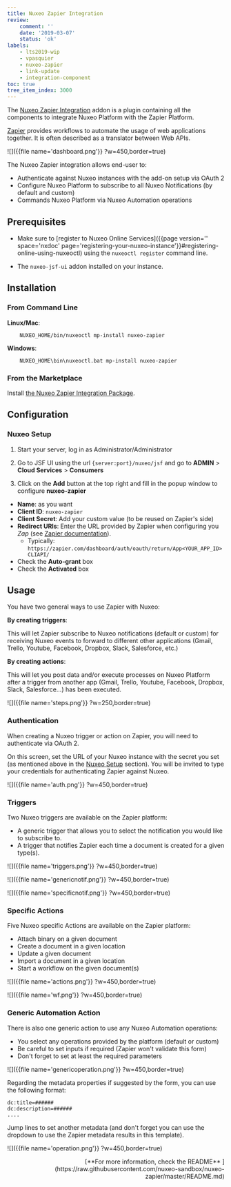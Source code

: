 ```yaml
---
title: Nuxeo Zapier Integration
review:
    comment: ''
    date: '2019-03-07'
    status: 'ok'
labels:
    - lts2019-wip
    - vpasquier
    - nuxeo-zapier
    - link-update
    - integration-component
toc: true
tree_item_index: 3000
---
```


The [Nuxeo Zapier Integration](https://connect.nuxeo.com/nuxeo/site/marketplace/package/nuxeo-zapier) addon is a plugin containing all the components to integrate Nuxeo Platform with the Zapier Platform.

[Zapier](https://zapier.com) provides workflows to automate the usage of web applications together. It is often described as a translator between Web APIs.

![]({{file name='dashboard.png'}} ?w=450,border=true)

The Nuxeo Zapier integration allows end-user to:

- Authenticate against Nuxeo instances with the add-on setup via OAuth 2
- Configure Nuxeo Platform to subscribe to all Nuxeo Notifications (by default and custom)
- Commands Nuxeo Platform via Nuxeo Automation operations

## Prerequisites

- Make sure to [register to Nuxeo Online Services]({{page version='' space='nxdoc' page='registering-your-nuxeo-instance'}}#registering-online-using-nuxeoctl) using the `nuxeoctl register` command line.

- The `nuxeo-jsf-ui` addon installed on your instance.

## Installation

### From Command Line

**Linux/Mac**:

```
    NUXEO_HOME/bin/nuxeoctl mp-install nuxeo-zapier
```

**Windows**:

```
    NUXEO_HOME\bin\nuxeoctl.bat mp-install nuxeo-zapier
```

### From the Marketplace

Install [the Nuxeo Zapier Integration Package](https://connect.nuxeo.com/nuxeo/site/marketplace/package/nuxeo-zapier).

## Configuration

### Nuxeo Setup

1. Start your server, log in as Administrator/Administrator

1. Go to JSF UI using the url `{server:port}/nuxeo/jsf` and go to  **ADMIN** > **Cloud Services** > **Consumers**

1. Click on the **Add** button at the top right and fill in the popup window to configure **nuxeo-zapier**

  - **Name**: as you want
  - **Client ID**: `nuxeo-zapier`
  - **Client Secret**: Add your custom value (to be reused on Zapier's side)
  - **Redirect URIs**: Enter the URL provided by Zapier when configuring you _Zap_ (see [Zapier documentation](https://platform.zapier.com/docs/oauth)).
    - Typically: `https://zapier.com/dashboard/auth/oauth/return/App<YOUR_APP_ID>CLIAPI/`
  - Check the **Auto-grant** box
  - Check the **Activated** box

## Usage

You have two general ways to use Zapier with Nuxeo:

**By creating triggers**:

This will let Zapier subscribe to Nuxeo notifications (default or custom) for receiving Nuxeo events to forward to different other applications (Gmail, Trello, Youtube, Facebook, Dropbox, Slack, Salesforce, etc.)

**By creating actions**:

This will let you post data and/or execute processes on Nuxeo Platform after a trigger from another app  (Gmail, Trello, Youtube, Facebook, Dropbox, Slack, Salesforce...) has been executed.

![]({{file name='steps.png'}} ?w=250,border=true)

### Authentication

When creating a Nuxeo trigger or action on Zapier, you will need to authenticate via OAuth 2.

On this screen, set the URL of your Nuxeo instance with the secret you set (as mentioned above in the [Nuxeo Setup](#nuxeo-setup) section). You will be invited to type your credentials for authenticating Zapier against Nuxeo.

![]({{file name='auth.png'}} ?w=450,border=true)

### Triggers

Two Nuxeo triggers are available on the Zapier platform:

- A generic trigger that allows you to select the notification you would like to subscribe to.
- A trigger that notifies Zapier each time a document is created for a given type(s).

![]({{file name='triggers.png'}} ?w=450,border=true)

![]({{file name='genericnotif.png'}} ?w=450,border=true)

![]({{file name='specificnotif.png'}} ?w=450,border=true)

### Specific Actions

Five Nuxeo specific Actions are available on the Zapier platform:

- Attach binary on a given document
- Create a document in a given location
- Update a given document
- Import a document in a given location
- Start a workflow on the given document(s)

![]({{file name='actions.png'}} ?w=450,border=true)

![]({{file name='wf.png'}} ?w=450,border=true)

### Generic Automation Action

There is also one generic action to use any Nuxeo Automation operations:

- You select any operations provided by the platform (default or custom)
- Be careful to set inputs if required (Zapier won't validate this form)
- Don't forget to set at least the required parameters

![]({{file name='genericoperation.png'}} ?w=450,border=true)

Regarding the metadata properties if suggested by the form, you can use the following format:

```
dc:title=######
dc:description=######
....
```

Jump lines to set another metadata (and don't forget you can use the dropdown to use the Zapier metadata results in this template).

![]({{file name='operation.png'}} ?w=450,border=true)

<div style="text-align: right">
[**For more information, check the README**&nbsp;<i class="fa fa-long-arrow-right" aria-hidden="true"></i>](https://raw.githubusercontent.com/nuxeo-sandbox/nuxeo-zapier/master/README.md)
</div>
